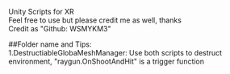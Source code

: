 Unity Scripts for XR  
Feel free to use but please credit me as well, thanks  
Credit as "Github: WSMYKM3"  

##Folder name and Tips:  
1.DestructiableGlobaMeshManager:  Use both scripts to destruct environment, "raygun.OnShootAndHit" is a trigger function  

